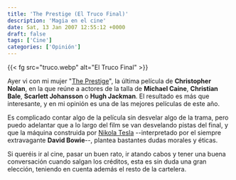 ```yaml
---
title: 'The Prestige (El Truco Final)'
description: 'Magia en el cine'
date: Sat, 13 Jan 2007 12:55:12 +0000
draft: false
tags: ['Cine']
categories: ['Opinión']
---
```


{{< fg src="truco.webp" alt="El Truco Final" >}}

Ayer vi con mi mujer "[The Prestige](http://www.imdb.com/title/tt0482571/)", la última película de **Christopher Nolan**, en la que reúne a actores de la talla de **Michael Caine**, **Christian Bale**, **Scarlett Johansson** o **Hugh Jackman**. El resultado es más que interesante, y en mi opinión es una de las mejores películas de este año.

Es complicado contar algo de la película sin desvelar algo de la trama, pero puedo adelantar que a lo largo del film se van desvelando pistas del final, y que la máquina construida por [Nikola Tesla](http://es.wikipedia.org/wiki/Nikola_Tesla) --interpretado por el siempre extravagante **David Bowie**--, plantea bastantes dudas morales y éticas.

Si queréis ir al cine, pasar un buen rato, ir atando cabos y tener una buena conversación cuando salgan los créditos, esta es sin duda una gran elección, teniendo en cuenta además el resto de la cartelera.